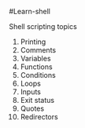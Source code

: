 #Learn-shell


Shell scripting topics

1. Printing
2. Comments
3. Variables
4. Functions
5. Conditions
6. Loops
7. Inputs
8. Exit status
9. Quotes
10. Redirectors
